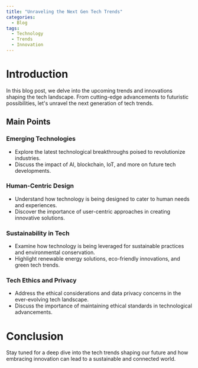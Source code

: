 ```yaml
---
title: "Unraveling the Next Gen Tech Trends"
categories:
  - Blog
tags:
  - Technology
  - Trends
  - Innovation
---
```


# Introduction
In this blog post, we delve into the upcoming trends and innovations shaping the tech landscape. From cutting-edge advancements to futuristic possibilities, let's unravel the next generation of tech trends.

## Main Points
### Emerging Technologies
- Explore the latest technological breakthroughs poised to revolutionize industries.
- Discuss the impact of AI, blockchain, IoT, and more on future tech developments.

### Human-Centric Design
- Understand how technology is being designed to cater to human needs and experiences.
- Discover the importance of user-centric approaches in creating innovative solutions.

### Sustainability in Tech
- Examine how technology is being leveraged for sustainable practices and environmental conservation.
- Highlight renewable energy solutions, eco-friendly innovations, and green tech trends.

### Tech Ethics and Privacy
- Address the ethical considerations and data privacy concerns in the ever-evolving tech landscape.
- Discuss the importance of maintaining ethical standards in technological advancements.

# Conclusion
Stay tuned for a deep dive into the tech trends shaping our future and how embracing innovation can lead to a sustainable and connected world.